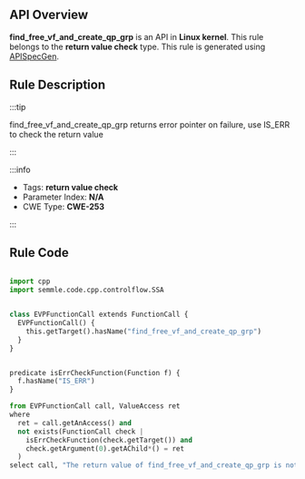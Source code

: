 ---
---


## API Overview
**find_free_vf_and_create_qp_grp** is an API in **Linux kernel**. This rule belongs to the **return value check** type. This rule is generated using [APISpecGen](../../tools/APISpecGen).
## Rule Description

:::tip

find_free_vf_and_create_qp_grp returns error pointer on failure, use IS_ERR to check the return value

:::

:::info

- Tags: **return value check**
- Parameter Index: **N/A**
- CWE Type: **CWE-253**

:::

## Rule Code
```python

import cpp
import semmle.code.cpp.controlflow.SSA


class EVPFunctionCall extends FunctionCall {
  EVPFunctionCall() {
    this.getTarget().hasName("find_free_vf_and_create_qp_grp")
  }
}


predicate isErrCheckFunction(Function f) {
  f.hasName("IS_ERR") 
}

from EVPFunctionCall call, ValueAccess ret
where
  ret = call.getAnAccess() and
  not exists(FunctionCall check |
    isErrCheckFunction(check.getTarget()) and
    check.getArgument(0).getAChild*() = ret
  )
select call, "The return value of find_free_vf_and_create_qp_grp is not checked with IS_ERR."
    
```